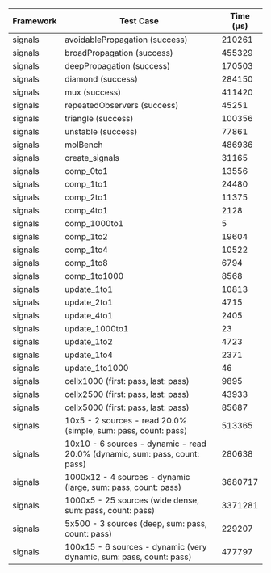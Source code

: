 | Framework | Test Case | Time (μs) |
| --- | --- | --- |
| signals | avoidablePropagation (success) | 210261 |
| signals | broadPropagation (success) | 455329 |
| signals | deepPropagation (success) | 170503 |
| signals | diamond (success) | 284150 |
| signals | mux (success) | 411420 |
| signals | repeatedObservers (success) | 45251 |
| signals | triangle (success) | 100356 |
| signals | unstable (success) | 77861 |
| signals | molBench | 486936 |
| signals | create_signals | 31165 |
| signals | comp_0to1 | 13556 |
| signals | comp_1to1 | 24480 |
| signals | comp_2to1 | 11375 |
| signals | comp_4to1 | 2128 |
| signals | comp_1000to1 | 5 |
| signals | comp_1to2 | 19604 |
| signals | comp_1to4 | 10522 |
| signals | comp_1to8 | 6794 |
| signals | comp_1to1000 | 8568 |
| signals | update_1to1 | 10813 |
| signals | update_2to1 | 4715 |
| signals | update_4to1 | 2405 |
| signals | update_1000to1 | 23 |
| signals | update_1to2 | 4723 |
| signals | update_1to4 | 2371 |
| signals | update_1to1000 | 46 |
| signals | cellx1000 (first: pass, last: pass) | 9895 |
| signals | cellx2500 (first: pass, last: pass) | 43933 |
| signals | cellx5000 (first: pass, last: pass) | 85687 |
| signals | 10x5 - 2 sources - read 20.0% (simple, sum: pass, count: pass) | 513365 |
| signals | 10x10 - 6 sources - dynamic - read 20.0% (dynamic, sum: pass, count: pass) | 280638 |
| signals | 1000x12 - 4 sources - dynamic (large, sum: pass, count: pass) | 3680717 |
| signals | 1000x5 - 25 sources (wide dense, sum: pass, count: pass) | 3371281 |
| signals | 5x500 - 3 sources (deep, sum: pass, count: pass) | 229207 |
| signals | 100x15 - 6 sources - dynamic (very dynamic, sum: pass, count: pass) | 477797 |
